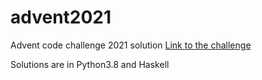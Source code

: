 # advent2021
Advent code challenge 2021 solution
[Link to the challenge](https://adventofcode.com/2021)

Solutions are in Python3.8 and Haskell





